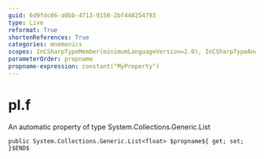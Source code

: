 ```yaml
---
guid: 6d9fdc66-a0bb-4713-9150-2bf448254793
type: Live
reformat: True
shortenReferences: True
categories: mnemonics
scopes: InCSharpTypeMember(minimumLanguageVersion=2.0), InCSharpTypeAndNamespace(minimumLanguageVersion=2.0)
parameterOrder: propname
propname-expression: constant("MyProperty")
---
```


# pl.f

An automatic property of type System.Collections.Generic.List<float>

```
public System.Collections.Generic.List<float> $propname${ get; set; }$END$
```
